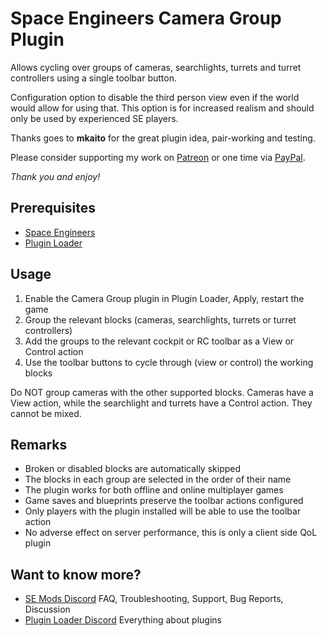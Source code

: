 # Space Engineers Camera Group Plugin

Allows cycling over groups of cameras, searchlights, turrets and turret controllers
using a single toolbar button.

Configuration option to disable the third person view even if the world would allow
for using that. This option is for increased realism and should only be used by
experienced SE players.

Thanks goes to **mkaito** for the great plugin idea, pair-working and testing.

Please consider supporting my work on [Patreon](https://www.patreon.com/semods) or one time via [PayPal](https://www.paypal.com/paypalme/vferenczi/).

*Thank you and enjoy!*

## Prerequisites

- [Space Engineers](https://store.steampowered.com/app/244850/Space_Engineers/)
- [Plugin Loader](https://github.com/sepluginloader/PluginLoader/)

## Usage

1. Enable the Camera Group plugin in Plugin Loader, Apply, restart the game
2. Group the relevant blocks (cameras, searchlights, turrets or turret controllers)
3. Add the groups to the relevant cockpit or RC toolbar as a View or Control action
4. Use the toolbar buttons to cycle through (view or control) the working blocks

Do NOT group cameras with the other supported blocks. Cameras have a View action,
while the searchlight and turrets have a Control action. They cannot be mixed.

## Remarks

- Broken or disabled blocks are automatically skipped
- The blocks in each group are selected in the order of their name
- The plugin works for both offline and online multiplayer games
- Game saves and blueprints preserve the toolbar actions configured
- Only players with the plugin installed will be able to use the toolbar action
- No adverse effect on server performance, this is only a client side QoL plugin

## Want to know more?

- [SE Mods Discord](https://discord.gg/PYPFPGf3Ca) FAQ, Troubleshooting, Support, Bug Reports, Discussion
- [Plugin Loader Discord](https://discord.gg/6ETGRU3CzR) Everything about plugins
